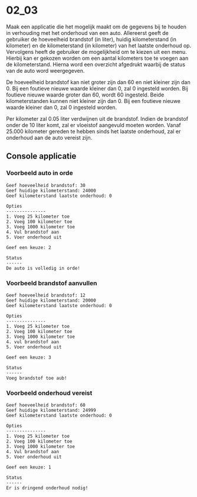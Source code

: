# 02_03

Maak een applicatie die het mogelijk maakt om de gegevens bij te houden in verhouding met het onderhoud van een auto. Allereerst geeft de gebruiker de hoeveelheid brandstof (in liter), huidig kilometerstand (in kilometer) en de kilometerstand (in kilometer) van het laatste onderhoud op. Vervolgens heeft de gebruiker de mogelijkheid om te kiezen uit een menu. Hierbij kan er gekozen worden om een aantal kilometers toe te voegen aan de kilometerstand. Hierna word een overzicht afgedrukt waarbij de status van de auto word weergegeven.

De hoeveelheid brandstof kan niet groter zijn dan 60 en niet kleiner zijn dan 0. Bij een foutieve nieuwe waarde kleiner dan 0, zal 0 ingesteld worden. Bij foutieve nieuwe waarde groter dan 60, wordt 60 ingesteld. Beide kilometerstanden kunnen niet kleiner zijn dan 0. Bij een foutieve nieuwe waarde kleiner dan 0, zal 0 ingesteld worden.

Per kilometer zal 0.05 liter verdwijnen uit de brandstof. Indien de brandstof onder de 10 liter komt, zal er vloeistof aangevuld moeten worden. Vanaf 25.000 kilometer gereden te hebben sinds het laatste onderhoud, zal er onderhoud aan de auto vereist zijn.

## Console applicatie

### Voorbeeld auto in orde
```plaintext
Geef hoeveelheid brandstof: 30
Geef huidige kilometerstand: 24000
Geef kilometerstand laatste onderhoud: 0

Opties
---------------
1. Voeg 25 kilometer toe 
2. Voeg 100 kilometer toe
3. Voeg 1000 kilometer toe
4. Vul brandstof aan
5. Voer onderhoud uit

Geef een keuze: 2

Status
------
De auto is volledig in orde!
```

### Voorbeeld brandstof aanvullen
```plaintext
Geef hoeveelheid brandstof: 12
Geef huidige kilometerstand: 20000
Geef kilometerstand laatste onderhoud: 0

Opties
---------------
1. Voeg 25 kilometer toe 
2. Voeg 100 kilometer toe
3. Voeg 1000 kilometer toe
4. vul brandstof aan
5. Voer onderhoud uit

Geef een keuze: 3

Status
------
Voeg brandstof toe aub!
```

### Voorbeeld onderhoud vereist
```plaintext
Geef hoeveelheid brandstof: 60
Geef huidige kilometerstand: 24999
Geef kilometerstand laatste onderhoud: 0

Opties
---------------
1. Voeg 25 kilometer toe 
2. Voeg 100 kilometer toe
3. Voeg 1000 kilometer toe
4. Vul brandstof aan
5. Voer onderhoud uit

Geef een keuze: 1

Status
------
Er is dringend onderhoud nodig!
```